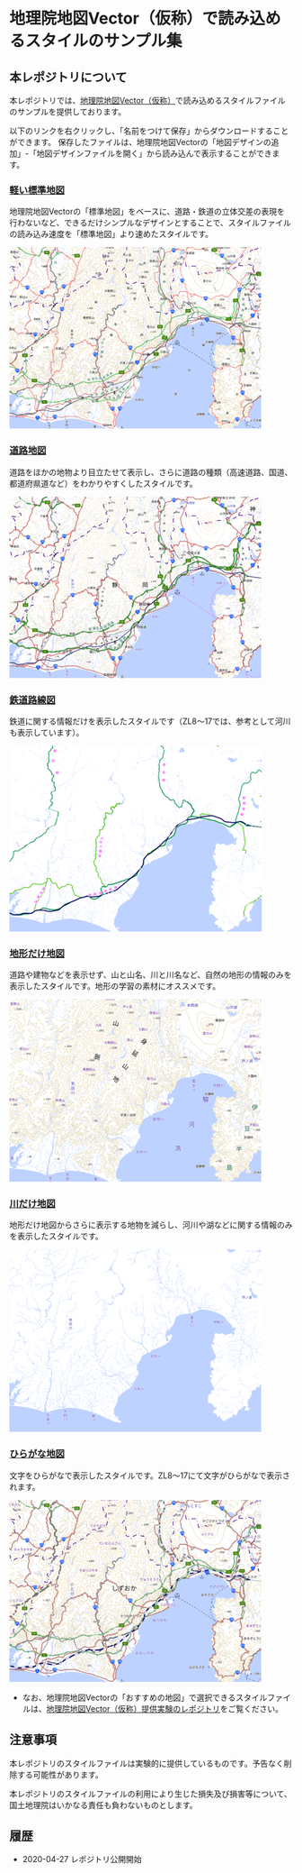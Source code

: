 # 地理院地図Vector（仮称）で読み込めるスタイルのサンプル集

## 本レポジトリについて
本レポジトリでは、[地理院地図Vector（仮称）]( https://maps.gsi.go.jp/vector/)で読み込めるスタイルファイルのサンプルを提供しております。

以下のリンクを右クリックし、「名前をつけて保存」からダウンロードすることができます。
保存したファイルは、地理院地図Vectorの「地図デザインの追加」-「地図デザインファイルを開く」から読み込んで表示することができます。


### [軽い標準地図](https://raw.githubusercontent.com/gsi-cyberjapan/gsimaps-vector-stylesamples/master/data/light.json)
地理院地図Vectorの「標準地図」をベースに、道路・鉄道の立体交差の表現を行わないなど、できるだけシンプルなデザインとすることで、スタイルファイルの読み込み速度を「標準地図」より速めたスタイルです。

[![軽い標準地図](image/light.png)](https://gsi-cyberjapan.github.io/gsimaps-vector-stylesamples/#7/36.104611/140.084556/&ls=light&disp=1&d=l) 


### [道路地図](https://raw.githubusercontent.com/gsi-cyberjapan/gsimaps-vector-stylesamples/master/data/road.json)
道路をほかの地物より目立たせて表示し、さらに道路の種類（高速道路、国道、都道府県道など）をわかりやすくしたスタイルです。

[![道路地図](image/road.png)](https://gsi-cyberjapan.github.io/gsimaps-vector-stylesamples/#7/36.104611/140.084556/&ls=road&disp=1&d=l) 


### [鉄道路線図](https://raw.githubusercontent.com/gsi-cyberjapan/gsimaps-vector-stylesamples/master/data/railway.json)
鉄道に関する情報だけを表示したスタイルです（ZL8～17では、参考として河川も表示しています）。

[![鉄道路線図](image/railway.png)](https://gsi-cyberjapan.github.io/gsimaps-vector-stylesamples/#7/36.104611/140.084556/&ls=railway&disp=1&d=l) 


### [地形だけ地図](https://raw.githubusercontent.com/gsi-cyberjapan/gsimaps-vector-stylesamples/master/data/land.json)
道路や建物などを表示せず、山と山名、川と川名など、自然の地形の情報のみを表示したスタイルです。地形の学習の素材にオススメです。

[![地形だけ地図](image/land.png)](https://gsi-cyberjapan.github.io/gsimaps-vector-stylesamples/#7/36.104611/140.084556/&ls=land&disp=1&d=l) 


### [川だけ地図](https://raw.githubusercontent.com/gsi-cyberjapan/gsimaps-vector-stylesamples/master/data/river.json)
地形だけ地図からさらに表示する地物を減らし、河川や湖などに関する情報のみを表示したスタイルです。

[![川だけ地図](image/river.png)](https://gsi-cyberjapan.github.io/gsimaps-vector-stylesamples/#7/36.104611/140.084556/&ls=river&disp=1&d=l) 


### [ひらがな地図](https://raw.githubusercontent.com/gsi-cyberjapan/gsimaps-vector-stylesamples/master/data/kana.json)
文字をひらがなで表示したスタイルです。ZL8～17にて文字がひらがなで表示されます。

[![ひらがな地図](image/kana.png)](https://gsi-cyberjapan.github.io/gsimaps-vector-stylesamples/#7/36.104611/140.084556/&ls=kana&disp=1&d=l) 

- なお、地理院地図Vectorの「おすすめの地図」で選択できるスタイルファイルは、[地理院地図Vector（仮称）提供実験のレポジトリ](https://github.com/gsi-cyberjapan/gsimaps-vector-experiment/)をご覧ください。


## 注意事項
本レポジトリのスタイルファイルは実験的に提供しているものです。予告なく削除する可能性があります。

本レポジトリのスタイルファイルの利用により生じた損失及び損害等について、国土地理院はいかなる責任も負わないものとします。


## 履歴
- 2020-04-27 レポジトリ公開開始

